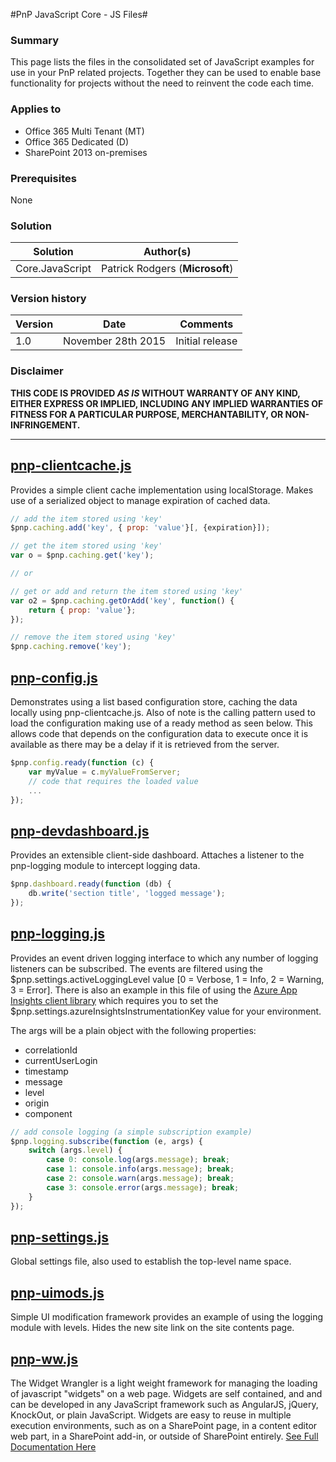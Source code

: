 #PnP JavaScript Core - JS Files#

### Summary ###
This page lists the files in the consolidated set of JavaScript examples for use in your PnP related projects. Together they can be used to enable base functionality for projects without the need to reinvent the code each time.

### Applies to ###
-  Office 365 Multi Tenant (MT)
-  Office 365 Dedicated (D)
-  SharePoint 2013 on-premises

### Prerequisites ###
None

### Solution ###
Solution | Author(s)
---------|----------
Core.JavaScript | Patrick Rodgers (**Microsoft**) 

### Version history ###
Version  | Date | Comments
---------| -----| --------
1.0  | November 28th 2015 | Initial release

### Disclaimer ###
**THIS CODE IS PROVIDED *AS IS* WITHOUT WARRANTY OF ANY KIND, EITHER EXPRESS OR IMPLIED, INCLUDING ANY IMPLIED WARRANTIES OF FITNESS FOR A PARTICULAR PURPOSE, MERCHANTABILITY, OR NON-INFRINGEMENT.**


----------

## [pnp-clientcache.js](Core.JavaScript.CDN/js/pnp-clientcache.js) ##

Provides a simple client cache implementation using localStorage. Makes use of a serialized object to manage expiration of cached data.

```JavaScript
// add the item stored using 'key'
$pnp.caching.add('key', { prop: 'value'}[, {expiration}]);

// get the item stored using 'key'
var o = $pnp.caching.get('key');

// or

// get or add and return the item stored using 'key'
var o2 = $pnp.caching.getOrAdd('key', function() {
	return { prop: 'value'};
});

// remove the item stored using 'key'
$pnp.caching.remove('key');
```
## [pnp-config.js](Core.JavaScript.CDN/js/pnp-config.js) ##

Demonstrates using a list based configuration store, caching the data locally using pnp-clientcache.js. Also of note is the calling pattern used to load the configuration making use of a ready method as seen below. This allows code that depends on the configuration data to execute once it is available as there may be a delay if it is retrieved from the server.

```JavaScript
$pnp.config.ready(function (c) { 
	var myValue = c.myValueFromServer;
	// code that requires the loaded value
	...
});
```

## [pnp-devdashboard.js](Core.JavaScript.CDN/js/pnp-devdashboard.js) ##

Provides an extensible client-side dashboard. Attaches a listener to the pnp-logging module to intercept logging data.

```JavaScript
$pnp.dashboard.ready(function (db) { 
	db.write('section title', 'logged message');
});
```

## [pnp-logging.js](Core.JavaScript.CDN/js/pnp-logging.js) ##

Provides an event driven logging interface to which any number of logging listeners can be subscribed. The events are filtered using the $pnp.settings.activeLoggingLevel value [0 = Verbose, 1 = Info, 2 = Warning, 3 = Error]. There is also an example in this file of using the [Azure App Insights client library](https://azure.microsoft.com/en-us/documentation/articles/app-insights-javascript/) which requires you to set the $pnp.settings.azureInsightsInstrumentationKey value for your environment.

The args will be a plain object with the following properties:
- correlationId
- currentUserLogin
- timestamp
- message
- level
- origin
- component

```JavaScript
// add console logging (a simple subscription example)
$pnp.logging.subscribe(function (e, args) {
    switch (args.level) {
        case 0: console.log(args.message); break;
        case 1: console.info(args.message); break;
        case 2: console.warn(args.message); break;
        case 3: console.error(args.message); break;
    }
});
```

## [pnp-settings.js](Core.JavaScript.CDN/js/pnp-settings.js) ##

Global settings file, also used to establish the top-level name space.

## [pnp-uimods.js](Core.JavaScript.CDN/js/pnp-uimods.js) ##

Simple UI modification framework provides an example of using the logging module with levels. Hides the new site link on the site contents page.

## [pnp-ww.js](Core.JavaScript.CDN/js/pnp-ww.js) ##

The Widget Wrangler is a light weight framework for managing the loading of javascript
"widgets" on a web page. Widgets are self contained, and and can be developed in any
JavaScript framework such as AngularJS, jQuery, KnockOut, or plain JavaScript.
Widgets are easy to reuse in multiple execution environments, such as on a
SharePoint page, in a content editor web part, in a SharePoint add-in, or outside of
SharePoint entirely. [See Full Documentation Here](pnp-ww.md)